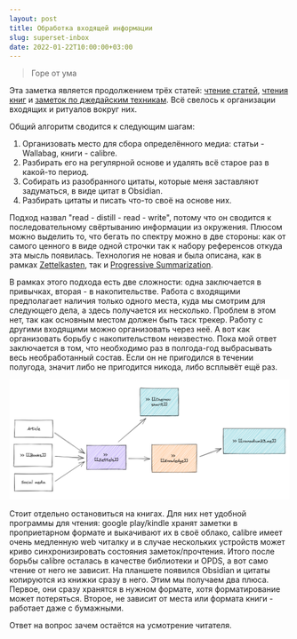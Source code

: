 ```yaml
---
layout: post
title: Обработка входящей информации
slug: superset-inbox
date: 2022-01-22T10:00:00+03:00
---
```


> Горе от ума

Эта заметка является продолжением трёх статей: [чтение статей](/keep-pocket-clean/), [чтения книг](/active-reading/) и [заметок по джедайским техникам](/jedi-book-experiments/). Всё свелось к организации входящих и ритуалов вокруг них.

<!-- more -->

Общий алгоритм сводится к следующим шагам:
1. Организовать место для сбора определённого медиа: статьи - Wallabag, книги - calibre.
2. Разбирать его на регулярной основе и удалять всё старое раз в какой-то период.
3. Собирать из разобранного цитаты, которые меня заставляют задуматься, в виде цитат в Obsidian.
4. Разбирать цитаты и писать что-то своё на основе них.

Подход назвал "read - distill - read - write", потому что он сводится к последовательному свёртыванию информации из окружения. Плюсом можно выделить то, что бегать по спектру можно в две стороны: как от самого ценного в виде одной строчки так к набору референсов откуда эта мысль появилась. Технология не новая и была описана, как в рамках [Zettelkasten](https://zettelkasten.de/posts/knowledge-cycle-efficiently-organize-writing-projects/), так и [Progressive Summarization](https://fortelabs.co/blog/progressive-summarization-a-practical-technique-for-designing-discoverable-notes/).

В рамках этого подхода есть две сложности: одна заключается в привычках, вторая - в накопительстве. Работа с входящими предполагает наличия только одного места, куда мы смотрим для следующего дела, а здесь получается их несколько. Проблем в этом нет, так как основным местом должен быть таск трекер. Работу с другими входящими можно организовать через неё. А вот как организовать борьбу с накопительством неизвестно. Пока мой ответ заключается в том, что необходимо раз в полгода-год выбрасывать весь необработанный состав. Если он не пригодился в течении полугода, значит либо не пригодится никода, либо всплывёт ещё раз.

![Knowledge workflow](/images/20220122103246.png)

Стоит отдельно остановиться на книгах. Для них нет удобной программы для чтения: google play/kindle хранят заметки в проприетарном формате и выкачивают их в своё облако, calibre имеет очень медленную web читалку и в случае нескольких устройств может криво синхронизировать состояния заметок/прочтения. Итого после борьбы calibre осталась в качестве библиотеки и OPDS, а вот само чтение от него не зависит. На планшете появился Obsidian и цитаты копируются из книжки сразу в него. Этим мы получаем два плюса. Первое, они сразу хранятся в нужном формате, хотя форматирование может потеряться. Второе, не зависит от места или формата книги - работает даже с бумажными.

Ответ на вопрос зачем остаётся на усмотрение читателя.
